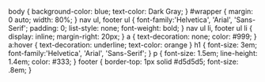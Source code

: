 body 
{
    background-color: blue;
	text-color: Dark Gray;
}
#wrapper
{
    margin: 0 auto;
    width:  80%;
}
nav ul, footer ul 
{
    font-family:'Helvetica', 'Arial', 'Sans-Serif';
    padding: 0;
    list-style: none;
    font-weight: bold;
}
nav ul li, footer ul li 
{
    display: inline;
    margin-right: 20px;
}
a 
{
    text-decoration: none;
    color: #999;
}
a:hover 
{
    text-decoration: underline;
	text-color: orange
}
h1 
{
    font-size: 3em;
    font-family:'Helvetica', 'Arial', 'Sans-Serif';
}
p 
{
    font-size: 1.5em;
    line-height: 1.4em;
    color: #333;
}
footer 
{
    border-top: 1px solid #d5d5d5;
    font-size: .8em;
}
